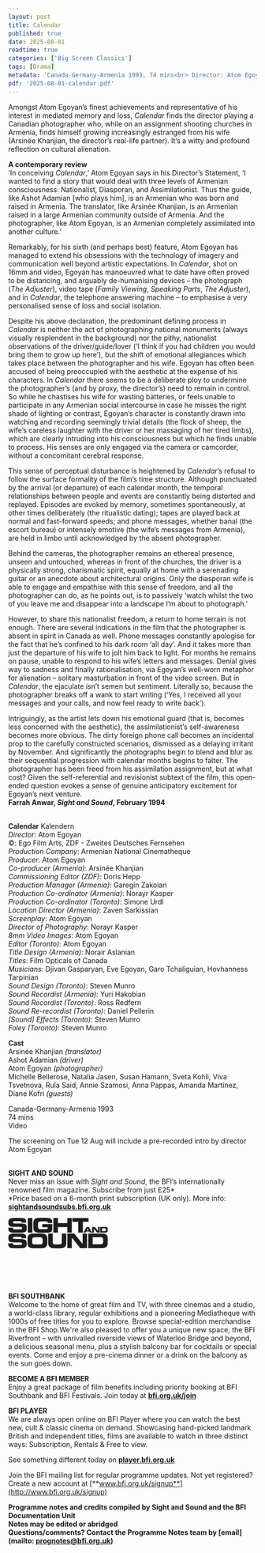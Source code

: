 ```yaml
---
layout: post
title: Calendar
published: true
date: 2025-08-01
readtime: true
categories: ['Big Screen Classics']
tags: [Drama]
metadata: 'Canada-Germany-Armenia 1993, 74 mins<br> Director: Atom Egoyan'
pdf: '2025-08-01-calendar.pdf'
---
```


Amongst Atom Egoyan’s finest achievements and representative of his interest in mediated memory and loss, _Calendar_ finds the director playing a Canadian photographer who, while on an assignment shooting churches in Armenia, finds himself growing increasingly estranged from his wife (Arsinée Khanjian, the director’s real-life partner). It’s a witty and profound reflection on cultural alienation.

**A contemporary review**  
‘In conceiving _Calendar_,’ Atom Egoyan says in his Director’s Statement, ‘I wanted to find a story that would deal with three levels of Armenian consciousness: Nationalist, Diasporan, and Assimilationist. Thus the guide, like Ashot Adamian [who plays him], is an Armenian who was born and raised in Armenia. The translator, like Arsinée Khanjian, is an Armenian raised in a large Armenian community outside of Armenia. And the photographer, like Atom Egoyan, is an Armenian completely assimilated into another culture.’

Remarkably, for his sixth (and perhaps best) feature, Atom Egoyan has managed to extend his obsessions with the technology of imagery and communication well beyond artistic expectations. In _Calendar_, shot on 16mm and video, Egoyan has manoeuvred what to date have often proved to be distancing, and arguably de-humanising devices – the photograph (_The Adjuster_), video tape (_Family Viewing_, _Speaking Parts_, _The Adjuster_), and in _Calendar_, the telephone answering machine – to emphasise a very personalised sense of loss and social isolation.

Despite his above declaration, the predominant defining process in _Calendar_ is neither the act of photographing national monuments (always visually resplendent in the background) nor the pithy, nationalist observations of the driver/guide/lover (‘I think if you had children you would bring them to grow up here’), but the shift of emotional allegiances which takes place between the photographer and his wife. Egoyan has often been accused of being preoccupied with the aesthetic at the expense of his characters. In _Calendar_ there seems to be a deliberate ploy to undermine the photographer’s (and by proxy, the director’s) need to remain in control. So while he chastises his wife for wasting batteries, or feels unable to participate in any Armenian social intercourse in case he misses the right shade of lighting or contrast, Egoyan’s character is constantly drawn into watching and recording seemingly trivial details (the flock of sheep, the wife’s careless laughter with the driver or her massaging of her tired limbs), which are clearly intruding into his consciousness but which he finds unable to process. His senses are only engaged via the camera or camcorder, without a concomitant cerebral response.

This sense of perceptual disturbance is heightened by _Calendar_’s refusal to follow the surface formality of the film’s time structure. Although punctuated by the arrival (or departure) of each calendar month, the temporal relationships between people and events are constantly being distorted and replayed. Episodes are evoked by memory, sometimes spontaneously, at other times deliberately (the ritualistic dating); tapes are played back at normal and fast-forward speeds; and phone messages, whether banal (the escort bureau) or intensely emotive (the wife’s messages from Armenia), are held in limbo until acknowledged by the absent photographer.

Behind the cameras, the photographer remains an ethereal presence, unseen and untouched, whereas in front of the churches, the driver is a physically strong, charismatic spirit, equally at home with a serenading guitar or an anecdote about architectural origins. Only the diasporan wife is able to engage and empathise with this sense of freedom, and all the photographer can do, as he points out, is to passively ‘watch whilst the two of you leave me and disappear into a landscape I’m about to photograph.’

However, to share this nationalist freedom, a return to home terrain is not enough. There are several indications in the film that the photographer is absent in spirit in Canada as well. Phone messages constantly apologise for the fact that he’s confined to his dark room ‘all day’. And it takes more than just the departure of his wife to jolt him back to light. For months he remains on pause, unable to respond to his wife’s letters and messages. Denial gives way to sadness and finally rationalisation, via Egoyan’s well-worn metaphor for alienation – solitary masturbation in front of the video screen. But in _Calendar_, the ejaculate isn’t semen but sentiment. Literally so, because the photographer breaks off a wank to start writing (‘Yes, I received all your messages and your calls, and now feel ready to write back’).

Intriguingly, as the artist lets down his emotional guard (that is, becomes less concerned with the aesthetic), the assimilationist’s self-awareness becomes more obvious. The dirty foreign phone call becomes an incidental prop to the carefully constructed scenarios, dismissed as a delaying irritant by November. And significantly the photographs begin to blend and blur as their sequential progression with calendar months begins to falter. The photographer has been freed from his assimilation assignment, but at what cost? Given the self-referential and revisionist subtext of the film, this open-ended question evokes a sense of genuine anticipatory excitement for Egoyan’s next venture.  
**Farrah Anwar, _Sight and Sound_, February 1994**
<br><br>

**Calendar** Kalendern  
_Director_: Atom Egoyan  
©: Ego Film Arts,  ZDF - Zweites Deutsches Fernsehen  
_Production Company_:  Armenian National Cinematheque  
_Producer_: Atom Egoyan  
_Co-producer (Armenia)_: Arsinée Khanjian  
_Commissioning Editor (ZDF)_: Doris Hepp  
_Production Manager (Armenia)_: Garegin Zakoian  
_Production Co-ordinator (Armenia)_: Norayr Kasper  
_Production Co-ordinator (Toronto)_: Simone Urdl  
_Location Director (Armenia)_: Zaven Sarkissian  
_Screenplay_: Atom Egoyan  
_Director of Photography_: Norayr Kasper  
_8mm Video Images_: Atom Egoyan  
_Editor (Toronto)_: Atom Egoyan  
_Title Design (Armenia)_: Norair Aslanian  
_Titles_: Film Opticals of Canada  
_Musicians:_ Djivan Gasparyan, Eve Egoyan,  Garo Tchaliguian, Hovhanness Tarpinian  
_Sound Design (Toronto)_: Steven Munro  
_Sound Recordist (Armenia)_: Yuri Hakobian  
_Sound Recordist (Toronto)_: Ross Redfern  
_Sound Re-recordist (Toronto)_: Daniel Pellerin  
_[Sound] Effects (Toronto)_: Steven Munro  
_Foley (Toronto)_: Steven Munro

**Cast**  
Arsinée Khanjian _(translator)_  
Ashot Adamian _(driver)_  
Atom Egoyan _(photographer)_  
Michelle Bellerose, Natalia Jasen, Susan Hamann, Sveta Kohli, Viva Tsvetnova, Rula Said, Annie Szamosi, Anna Pappas, Amanda Martinez,  Diane Kofri _(guests)_

Canada-Germany-Armenia 1993  
74 mins  
Video

The screening on Tue 12 Aug will include a  pre-recorded intro by director Atom Egoyan
<br><br>

**SIGHT AND SOUND**<br>
Never miss an issue with _Sight and Sound_, the BFI’s internationally renowned film magazine. Subscribe from just £25*<br>
*Price based on a 6-month print subscription (UK only). More info: [**sightandsoundsubs.bfi.org.uk**](https://sightandsoundsubs.bfi.org.uk/subscribe)

<img style="float: left;" src="/img/sight-and-sound.jpg" width="40%" height="40%"><br><br><br><br><br><br><br><br>

**BFI SOUTHBANK**  
Welcome to the home of great film and TV, with three cinemas and a studio, a world-class library, regular exhibitions and a pioneering Mediatheque with 1000s of free titles for you to explore. Browse special-edition merchandise in the BFI Shop.We&#39;re also pleased to offer you a unique new space, the BFI Riverfront – with unrivalled riverside views of Waterloo Bridge and beyond, a delicious seasonal menu, plus a stylish balcony bar for cocktails or special events. Come and enjoy a pre-cinema dinner or a drink on the balcony as the sun goes down.  

**BECOME A BFI MEMBER**  
Enjoy a great package of film benefits including priority booking at BFI Southbank and BFI Festivals. Join today at [**bfi.org.uk/join**](http://www.bfi.org.uk/join)  

**BFI PLAYER**  
 We are always open online on BFI Player where you can watch the best new, cult &amp; classic cinema on demand. Showcasing hand-picked landmark British and independent titles, films are available to watch in three distinct ways: Subscription, Rentals &amp; Free to view.  

See something different today on [**player.bfi.org.uk**](https://player.bfi.org.uk)  

Join the BFI mailing list for regular programme updates. Not yet registered? Create a new account at [**www.bfi.org.uk/signup**](http://www.bfi.org.uk/signup)

**Programme notes and credits compiled by Sight and Sound and the BFI Documentation Unit  
Notes may be edited or abridged  
Questions/comments? Contact the Programme Notes team by [email](mailto: prognotes@bfi.org.uk)**

<!--stackedit_data:
eyJoaXN0b3J5IjpbMjA5NDg4OTk5Ml19
-->
